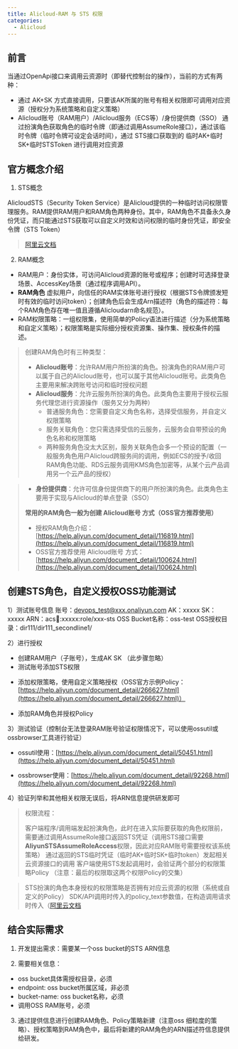 ```yaml
---
title: Alicloud-RAM 与 STS 权限
categories:
  - Alicloud
---
```


## 前言

当通过OpenApi接口来调用云资源时（即替代控制台的操作），当前的方式有两种：

- 通过 AK+SK 方式直接调用，只要该AK所属的账号有相关权限即可调用对应资源（授权分为系统策略和自定义策略）
- Alicloud账号（RAM用户）/Alicloud服务（ECS等）/身份提供商（SSO） 通过扮演角色获取角色的临时令牌（即通过调用AssumeRole接口），通过该临时令牌（临时令牌可设定会话时间），通过 STS接口获取到的 临时AK+临时SK+临时STSToken 进行调用对应资源

## 官方概念介绍

1. STS概念

AlicloudSTS（Security Token Service）是Alicloud提供的一种临时访问权限管理服务。RAM提供RAM用户和RAM角色两种身份。其中，RAM角色不具备永久身份凭证，而只能通过STS获取可以自定义时效和访问权限的临时身份凭证，即安全令牌（STS Token）

> [阿里云文档](https://help.aliyun.com/document_detail/28756.html)

2. RAM概念

- RAM用户：身份实体，可访问Alicloud资源的账号或程序；创建时可选择登录场景、AccessKey场景（通过程序调用API）。
- **RAM角色** 虚拟用户，向信任的RAM实体账号进行授权（根据STS令牌颁发短时有效的临时访问token）；创建角色后会生成Arn描述符（角色的描述符：每个RAM角色存在唯一值且遵循Alicloudarn命名规范）。
- RAM权限策略：一组权限集，使用简单的Policy语法进行描述（分为系统策略和自定义策略）；权限策略是实际细分授权资源集、操作集、授权条件的描述。

<!-- {% asset_img ram1.png %} -->

> 创建RAM角色时有三种类型：
>
> - **Alicloud账号**：允许RAM用户所扮演的角色。扮演角色的RAM用户可以属于自己的Alicloud账号，也可以属于其他Alicloud账号。此类角色主要用来解决跨账号访问和临时授权问题
> - **Alicloud服务**：允许云服务所扮演的角色。此类角色主要用于授权云服务代理您进行资源操作（服务又分为两种）
>   - 普通服务角色：您需要自定义角色名称，选择受信服务，并自定义权限策略
>   - 服务关联角色：您只需选择受信的云服务，云服务会自带预设的角色名称和权限策略
>   - 两种服务角色没太大区别，服务关联角色会多一个预设的配置（一般服务角色用户Alicloud跨服务间的调用，例如ECS的授予/收回RAM角色功能、RDS云服务调用KMS角色加密等，从某个云产品调用另一个云产品的授权）

<!-- {% asset_img ram2.png %} -->

> - **身份提供商**：允许可信身份提供商下的用户所扮演的角色。此类角色主要用于实现与Alicloud的单点登录（SSO）
>
> **常用的RAM角色一般为创建 Alicloud账号 方式（OSS官方推荐使用）**
>
> - 授权RAM角色介绍：[https://help.aliyun.com/document_detail/116819.html](https://help.aliyun.com/document_detail/116819.html)
> - OSS官方推荐使用 Alicloud账号 方式：[https://help.aliyun.com/document_detail/100624.html](https://help.aliyun.com/document_detail/100624.html)

## 创建STS角色，自定义授权OSS功能测试

1）测试账号信息
账号：devops_test@xxx.onaliyun.com
AK：xxxxx
SK：xxxxx
ARN：acs:ram::xxxxx:role/xxx-sts
OSS Bucket名称：oss-test
OSS授权目录：dir111/dir111_secondline1/

2）进行授权

- 创建RAM用户（子账号），生成AK SK （此步骤忽略）
- 测试账号添加STS权限

<!-- {% asset_img ram3.png %} -->

- 添加权限策略，使用自定义策略授权（OSS官方示例Policy：[https://help.aliyun.com/document_detail/266627.html](https://help.aliyun.com/document_detail/266627.html)）

<!-- {% asset_img ram4.png %} -->

- 添加RAM角色并授权Policy

<!-- {% asset_img ram5.png %} -->

<!-- {% asset_img ram6.png %} -->

3）测试验证（控制台无法登录RAM账号验证权限情况下，可以使用ossutil或ossbrowser工具进行验证）

- ossutil使用：[https://help.aliyun.com/document_detail/50451.html](https://help.aliyun.com/document_detail/50451.html)

<!-- {% asset_img ram7.png %} -->

- ossbrowser使用：[https://help.aliyun.com/document_detail/92268.html](https://help.aliyun.com/document_detail/92268.html)

4）验证列举和其他相关权限无误后，将ARN信息提供研发即可

> 权限流程：
>
> 客户端程序/调用端发起扮演角色，此时在进入实际要获取的角色权限前，需要通过调用AssumeRole接口返回STS凭证（调用STS接口需要**AliyunSTSAssumeRoleAccess**权限，因此对应RAM账号需要授权该系统策略）
> 通过返回的STS临时凭证（临时AK+临时SK+临时token）发起相关云资源接口的调用
> 客户端使用STS发起调用时，会验证两个部分的权限策略Policy （注意：最后的权限取这两个权限Policy的交集）

> STS扮演的角色本身授权的权限策略是否拥有对应云资源的权限（系统或自定义的Policy）
> SDK/API调用时传入的policy_text参数值，在构造调用请求时传入（[阿里云文档](https://help.aliyun.com/document_detail/100624.html)

<!-- {% asset_img ram8.png %} -->

## 结合实际需求

1. 开发提出需求：需要某一个oss bucket的STS ARN信息

2. 需要相关信息：

- oss bucket具体需授权目录，必须
- endpoint: oss bucket所属区域，非必须
- bucket-name: oss bucket名称，必须
- 调用OSS RAM账号，必须

3. 通过提供信息进行创建RAM角色、Policy策略新建（注意oss 细粒度的策略）、授权策略到RAM角色中，最后将新建的RAM角色的ARN描述符信息提供给研发。
